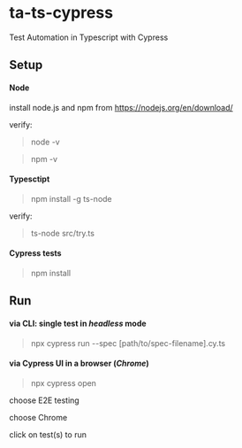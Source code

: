 # ta-ts-cypress
Test Automation in Typescript with Cypress


## Setup

#### Node
install node.js and npm from https://nodejs.org/en/download/ 

verify:

> node -v

> npm -v

#### Typesctipt
> npm install -g ts-node

verify:
> ts-node src/try.ts

#### Cypress tests
> npm install    


## Run

#### via __CLI__: single test in *headless* mode

> npx cypress run --spec [path/to/spec-filename].cy.ts

#### via __Cypress UI__ in a browser (*Chrome*)
> npx cypress open
    
choose E2E testing

choose Chrome

click on test(s) to run